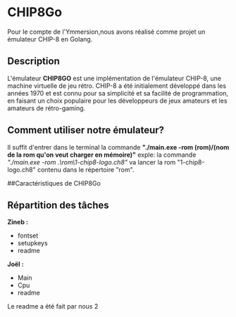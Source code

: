 # CHIP8Go
Pour le compte de l'Ymmersion,nous avons réalisé comme projet un émulateur CHIP-8 en Golang.

## Description
L'émulateur **CHIP8GO** est une implémentation de l'émulateur CHIP-8, une machine virtuelle de jeu rétro.
CHIP-8 a été initialement développé dans les années 1970 et est connu pour sa simplicité et sa facilité de programmation, en faisant un choix populaire pour les développeurs de jeux amateurs et les amateurs de rétro-gaming.

## Comment utiliser notre émulateur?
Il suffit d'entrer dans le terminal la commande **"./main.exe -rom (rom)/(nom de la rom qu'on veut charger en mémoire)"**
exple: la commande *"./main.exe -rom .\rom\1-chip8-logo.ch8"* va lancer la rom "1-chip8-logo.ch8" contenu dans le répertoire "rom".

##Caractéristiques de CHIP8Go 

## Répartition des tâches
**Zineb :**

- fontset
- setupkeys
- readme

**Joël :**

- Main
- Cpu
- readme

Le readme a été fait par nous 2


